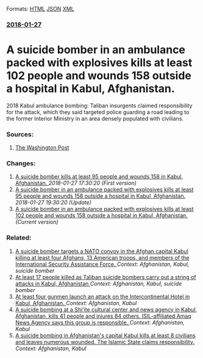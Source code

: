 
Formats: [HTML](/news/2018/01/27/a-suicide-bomber-in-an-ambulance-packed-with-explosives-kills-at-least-102-people-and-wounds-158-outside-a-hospital-in-kabul-afghanistan.html)  [JSON](/news/2018/01/27/a-suicide-bomber-in-an-ambulance-packed-with-explosives-kills-at-least-102-people-and-wounds-158-outside-a-hospital-in-kabul-afghanistan.json)  [XML](/news/2018/01/27/a-suicide-bomber-in-an-ambulance-packed-with-explosives-kills-at-least-102-people-and-wounds-158-outside-a-hospital-in-kabul-afghanistan.xml)  

### [2018-01-27](/news/2018/01/27/index.md)

# A suicide bomber in an ambulance packed with explosives kills at least 102 people and wounds 158 outside a hospital in Kabul, Afghanistan. 

2018 Kabul ambulance bombing: Taliban insurgents claimed responsibility for the attack, which they said targeted police guarding a road leading to the former Interior Ministry in an area densely populated with civilians.


### Sources:

1. [The Washington Post](https://www.washingtonpost.com/world/suicide-blast-in-central-kabul-kills-at-least-10-wounds-scores-officials-say/2018/01/27/4a30fcb6-0344-11e8-9d31-d72cf78dbeee_story.html)

### Changes:

1. [A suicide bomber kills at least 95 people and wounds 158 in Kabul, Afghanistan. ](/news/2018/01/27/a-suicide-bomber-kills-at-least-95-people-and-wounds-158-in-kabul-afghanistan.md) _2018-01-27 17:30:20 (First version)_
2. [A suicide bomber in an ambulance packed with explosives kills at least 95 people and wounds 158 outside a hospital in Kabul, Afghanistan. ](/news/2018/01/27/a-suicide-bomber-in-an-ambulance-packed-with-explosives-kills-at-least-95-people-and-wounds-158-outside-a-hospital-in-kabul-afghanistan.md) _2018-01-27 19:30:20 (Update)_
2. [A suicide bomber in an ambulance packed with explosives kills at least 102 people and wounds 158 outside a hospital in Kabul, Afghanistan. ](/news/2018/01/27/a-suicide-bomber-in-an-ambulance-packed-with-explosives-kills-at-least-102-people-and-wounds-158-outside-a-hospital-in-kabul-afghanistan.md) _(Current version)_

### Related:

1. [A suicide bomber targets a NATO convoy in the Afghan capital Kabul killing at least four Afghans, 13 American troops, and members of the International Security Assistance Force. ](/news/2011/10/29/a-suicide-bomber-targets-a-nato-convoy-in-the-afghan-capital-kabul-killing-at-least-four-afghans-13-american-troops-and-members-of-the-int.md) _Context: Afghanistan, Kabul, suicide bomber_
2. [At least 17 people killed as Taliban suicide bombers carry out a string of attacks in Kabul, Afghanistan ](/news/2010/02/26/at-least-17-people-killed-as-taliban-suicide-bombers-carry-out-a-string-of-attacks-in-kabul-afghanistan.md) _Context: Afghanistan, Kabul, suicide bomber_
3. [At least four gunmen launch an attack on the Intercontinental Hotel in Kabul, Afghanistan. ](/news/2018/01/20/at-least-four-gunmen-launch-an-attack-on-the-intercontinental-hotel-in-kabul-afghanistan.md) _Context: Afghanistan, Kabul_
4. [A suicide bombing at a Shi'ite cultural center and news agency in Kabul, Afghanistan, kills 41 people and injures 84 others. ISIL-affiliated Amaq News Agency says this group is responsible. ](/news/2017/12/28/a-suicide-bombing-at-a-shiaite-cultural-center-and-news-agency-in-kabul-afghanistan-kills-41-people-and-injures-84-others-isil-affiliat.md) _Context: Afghanistan, Kabul_
5. [A suicide bombing in Afghanistan's capital Kabul kills at least 8 civilians and leaves numerous wounded. The Islamic State claims responsibility. ](/news/2017/10/31/a-suicide-bombing-in-afghanistan-s-capital-kabul-kills-at-least-8-civilians-and-leaves-numerous-wounded-the-islamic-state-claims-responsibi.md) _Context: Afghanistan, Kabul_

